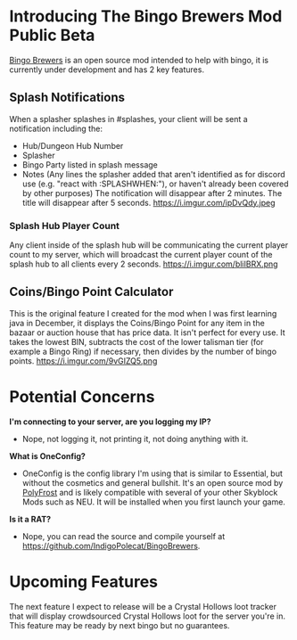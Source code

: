 # Introducing The Bingo Brewers Mod Public Beta
[Bingo Brewers](https://github.com/IndigoPolecat/BingoBrewers) is an open source mod intended to help with bingo, it is currently under development and has 2 key features.

## Splash Notifications
When a splasher splashes in #splashes, your client will be sent a notification including the:
- Hub/Dungeon Hub Number
- Splasher
- Bingo Party listed in splash message
- Notes (Any lines the splasher added that aren't identified as for discord use (e.g. "react with :SPLASHWHEN:"), or haven't already been covered by other purposes)
The notification will disappear after 2 minutes. The title will disappear after 5 seconds.
https://i.imgur.com/ipDvQdy.jpeg

### Splash Hub Player Count
Any client inside of the splash hub will be communicating the current player count to my server, which will broadcast the current player count of the splash hub to all clients every 2 seconds.
https://i.imgur.com/bliIBRX.png

## Coins/Bingo Point Calculator
This is the original feature I created for the mod when I was first learning java in December, it displays the Coins/Bingo Point for any item in the bazaar or auction house that has price data. It isn't perfect for every use. It takes the lowest BIN, subtracts the cost of the lower talisman tier (for example a Bingo Ring) if necessary, then divides by the number of bingo points.
https://i.imgur.com/9vGIZQ5.png

# Potential Concerns

**I'm connecting to your server, are you logging my IP?**
- Nope, not logging it, not printing it, not doing anything with it.

**What is OneConfig?**
- OneConfig is the config library I'm using that is similar to Essential, but without the cosmetics and general bullshit. It's an open source mod by [PolyFrost](https://polyfrost.org/) and is likely compatible with several of your other Skyblock Mods such as NEU. It will be installed when you first launch your game.

**Is it a RAT?**
- Nope, you can read the source and compile yourself at https://github.com/IndigoPolecat/BingoBrewers.

# Upcoming Features
The next feature I expect to release will be a Crystal Hollows loot tracker that will display crowdsourced Crystal Hollows loot for the server you're in. This feature may be ready by next bingo but no guarantees.

